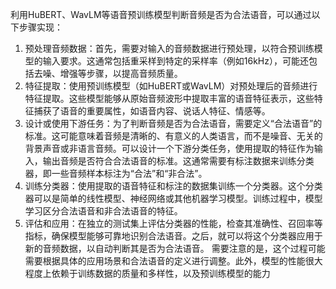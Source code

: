 利用HuBERT、WavLM等语音预训练模型判断音频是否为合法语音，可以通过以下步骤实现：
1. 预处理音频数据：首先，需要对输入的音频数据进行预处理，以符合预训练模型的输入要求。这通常包括重采样到特定的采样率（例如16kHz），可能还包括去噪、增强等步骤，以提高音频质量。
2. 特征提取：使用预训练模型（如HuBERT或WavLM）对预处理后的音频进行特征提取。这些模型能够从原始音频波形中提取丰富的语音特征表示，这些特征捕获了语音的重要属性，如语音内容、说话人特征、情感等。
3. 设计或使用下游任务：为了判断音频是否为合法语音，需要定义“合法语音”的标准。这可能意味着音频是清晰的、有意义的人类语言，而不是噪音、无关的背景声音或非语言音频。可以设计一个下游分类任务，使用提取的特征作为输入，输出音频是否符合合法语音的标准。这通常需要有标注数据来训练分类器，即一些音频样本标注为“合法”和“非合法”。
4. 训练分类器：使用提取的语音特征和标注的数据集训练一个分类器。这个分类器可以是简单的线性模型、神经网络或其他机器学习模型。训练过程中，模型学习区分合法语音和非合法语音的特征。
5. 评估和应用：在独立的测试集上评估分类器的性能，检查其准确性、召回率等指标，确保模型能够可靠地识别合法语音。之后，就可以将这个分类器应用于新的音频数据，以自动判断其是否为合法语音。
需要注意的是，这个过程可能需要根据具体的应用场景和合法语音的定义进行调整。此外，模型的性能很大程度上依赖于训练数据的质量和多样性，以及预训练模型的能力